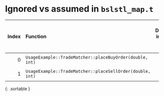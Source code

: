 # Ignored vs assumed in `bslstl_map.t`

<script src="../sorttable.js"></script>
|   Index | Function                                                  |   Difference in number of lines |   Function size difference in bytes | Disassembly                                                             |   Number of lines in assumed build | Number of bytes in assumed build   |   Number of lines in ignored build | Number of bytes in ignored build   |
|--------:|:----------------------------------------------------------|--------------------------------:|------------------------------------:|:------------------------------------------------------------------------|-----------------------------------:|:-----------------------------------|-----------------------------------:|:-----------------------------------|
|       0 | `UsageExample::TradeMatcher::placeBuyOrder(double, int)`  |                              -2 |                                 -16 | [Assumed](0.assume.s.txt), [Ignored](0.none.s.txt), [Diff](0.diff.html) |                                288 | 4,205,664                          |                                304 | 4,205,664                          |
|       1 | `UsageExample::TradeMatcher::placeSellOrder(double, int)` |                              -2 |                                 -16 | [Assumed](1.assume.s.txt), [Ignored](1.none.s.txt), [Diff](1.diff.html) |                                272 | 4,205,952                          |                                288 | 4,205,968                          |
{: .sortable }
